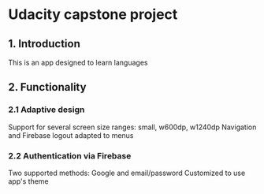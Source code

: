 # Udacity capstone project

## 1. Introduction
This is an app designed to learn languages

## 2. Functionality

### 2.1 Adaptive design
Support for several screen size ranges: small, w600dp, w1240dp
Navigation and Firebase logout adapted to menus 

### 2.2 Authentication via Firebase
Two supported methods: Google and email/password
Customized to use app's theme